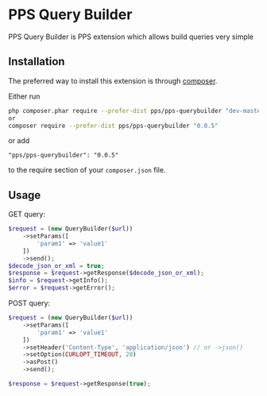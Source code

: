 PPS Query Builder
====
PPS Query Builder is PPS extension which allows build queries very simple

Installation
------------

The preferred way to install this extension is through [composer](http://getcomposer.org/download/).

Either run

```bash
php composer.phar require --prefer-dist pps/pps-querybuilder "dev-master"
or
composer require --prefer-dist pps/pps-querybuilder "0.0.5"
```

or add

```
"pps/pps-querybuilder": "0.0.5"
```

to the require section of your `composer.json` file.


Usage
-----

GET query:

```php
$request = (new QueryBuilder($url))
    ->setParams([
        'param1' => 'value1'
    ])
    ->send();
$decode_json_or_xml = true;
$response = $request->getResponse($decode_json_or_xml);
$info = $request->getInfo();
$error = $request->getError();
```

POST query:

```php
$request = (new QueryBuilder($url))
    ->setParams([
        'param1' => 'value1'
    ])
    ->setHeader('Content-Type', 'application/json') // or ->json()
    ->setOption(CURLOPT_TIMEOUT, 20)
    ->asPost()
    ->send();

$response = $request->getResponse(true);
```